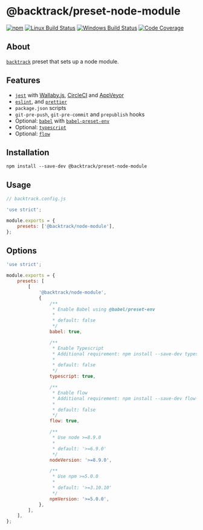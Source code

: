 # @backtrack/preset-node-module

[![npm](https://img.shields.io/npm/v/@backtrack/preset-node-module.svg?label=npm%20version)](https://www.npmjs.com/package/@backtrack/preset-node-module)
[![Linux Build Status](https://img.shields.io/circleci/project/github/chrisblossom/backtrack-preset-node-module/master.svg?label=linux%20build)](https://circleci.com/gh/chrisblossom/backtrack-preset-node-module/tree/master)
[![Windows Build Status](https://img.shields.io/appveyor/ci/chrisblossom/backtrack-preset-node-module/master.svg?label=windows%20build)](https://ci.appveyor.com/project/chrisblossom/backtrack-preset-node-module/branch/master)
[![Code Coverage](https://img.shields.io/codecov/c/github/chrisblossom/backtrack-preset-node-module/master.svg)](https://codecov.io/gh/chrisblossom/backtrack-preset-node-module/branch/master)

## About

[`backtrack`](https://github.com/chrisblossom/backtrack) preset that sets up a node module.

## Features

-   [`jest`](https://facebook.github.io/jest/) with [Wallaby.js](https://wallabyjs.com/), [CircleCI](https://circleci.com/) and [AppVeyor](https://www.appveyor.com/)
-   [`eslint`](https://eslint.org/), and [`prettier`](https://prettier.io)
-   `package.json` scripts
-   `git-pre-push`, `git-pre-commit` and `prepublish` hooks
-   Optional: [`babel`](https://babeljs.io) with [`babel-preset-env`](https://babeljs.io/docs/plugins/preset-env/)
-   Optional: [`typescript`](http://www.typescriptlang.org)
-   Optional: [`flow`](https://flow.org)

## Installation

`npm install --save-dev @backtrack/preset-node-module`

## Usage

```js
// backtrack.config.js

'use strict';

module.exports = {
    presets: ['@backtrack/node-module'],
};
```

## Options

```js
'use strict';

module.exports = {
    presets: [
        [
            '@backtrack/node-module',
            {
                /**
                 * Enable Babel using @babel/preset-env
                 *
                 * default: false
                 */
                babel: true,

                /**
                 * Enable Typescript
                 * Additional requirement: npm install --save-dev typescript
                 *
                 * default: false
                 */
                typescript: true,

                /**
                 * Enable flow
                 * Additional requirement: npm install --save-dev flow-bin
                 *
                 * default: false
                 */
                flow: true,

                /**
                 * Use node >=8.9.0
                 *
                 * default: '>=6.9.0'
                 */
                nodeVersion: '>=8.9.0',

                /**
                 * Use npm >=5.0.0
                 *
                 * default: '>=3.10.10'
                 */
                npmVersion: '>=5.0.0',
            },
        ],
    ],
};
```
